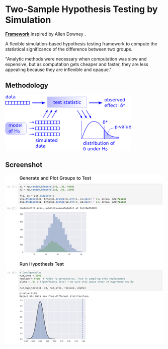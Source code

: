 # Two-Sample Hypothesis Testing by Simulation
__[Framework](http://allendowney.blogspot.co.uk/2016/06/there-is-still-only-one-test.html)__ inspired by Allen Downey . 


A flexible simulation-based hypothesis testing framework to compute the statistical significance of the difference between two groups.

"Analytic methods were necessary when computation was slow and expensive, but as computation gets cheaper and faster, they are less appealing because they are inflexible and opaque."

## Methodology
<img src="method_graphic.png" width="400">

## Screenshot
![](notebook_screenshot.png)
